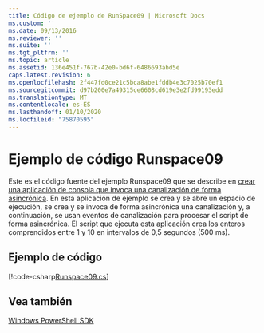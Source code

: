 ```yaml
---
title: Código de ejemplo de RunSpace09 | Microsoft Docs
ms.custom: ''
ms.date: 09/13/2016
ms.reviewer: ''
ms.suite: ''
ms.tgt_pltfrm: ''
ms.topic: article
ms.assetid: 136e451f-767b-42e0-bd6f-6486693abd5e
caps.latest.revision: 6
ms.openlocfilehash: 2f447fd0ce21c5bca8abe1fddb4e3c7025b70ef1
ms.sourcegitcommit: d97b200e7a49315ce6608cd619e3e2fd99193edd
ms.translationtype: MT
ms.contentlocale: es-ES
ms.lasthandoff: 01/10/2020
ms.locfileid: "75870595"
---
```

# <a name="runspace09-code-sample"></a>Ejemplo de código Runspace09

Este es el código fuente del ejemplo Runspace09 que se describe en [crear una aplicación de consola que invoca una canalización de forma asincrónica](https://msdn.microsoft.com/198c1c94-2a06-457e-93ce-c0d910618e47).
En esta aplicación de ejemplo se crea y se abre un espacio de ejecución, se crea y se invoca de forma asincrónica una canalización y, a continuación, se usan eventos de canalización para procesar el script de forma asincrónica. El script que ejecuta esta aplicación crea los enteros comprendidos entre 1 y 10 en intervalos de 0,5 segundos (500 ms).

## <a name="code-sample"></a>Ejemplo de código

[!code-csharp[Runspace09.cs](../../../../powershell-sdk-samples/SDK-2.0/csharp/Runspace09/Runspace09.cs#L11-L113 "Runspace09.cs")]

## <a name="see-also"></a>Vea también

[Windows PowerShell SDK](../windows-powershell-reference.md)
